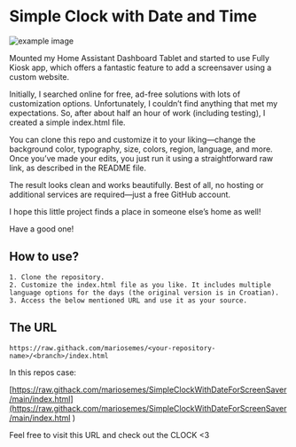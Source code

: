 # Simple Clock with Date and Time

![example image](https://github.com/mariosemes/SimpleClockWithDateForScreenSaver/blob/main/example.jpg?raw=true)

Mounted my Home Assistant Dashboard Tablet and started to use Fully Kiosk app, which offers a fantastic feature to add a screensaver using a custom website.

Initially, I searched online for free, ad-free solutions with lots of customization options. Unfortunately, I couldn’t find anything that met my expectations. So, after about half an hour of work (including testing), I created a simple index.html file.

You can clone this repo and customize it to your liking—change the background color, typography, size, colors, region, language, and more. Once you’ve made your edits, you just run it using a straightforward raw link, as described in the README file.

The result looks clean and works beautifully. Best of all, no hosting or additional services are required—just a free GitHub account.

I hope this little project finds a place in someone else’s home as well!

Have a good one!

## How to use?
```
1. Clone the repository.
2. Customize the index.html file as you like. It includes multiple language options for the days (the original version is in Croatian).
3. Access the below mentioned URL and use it as your source.
```

## The URL
```
https://raw.githack.com/mariosemes/<your-repository-name>/<branch>/index.html
```
In this repos case:

[https://raw.githack.com/mariosemes/SimpleClockWithDateForScreenSaver/main/index.html](https://raw.githack.com/mariosemes/SimpleClockWithDateForScreenSaver/main/index.html
)

Feel free to visit this URL and check out the CLOCK <3
